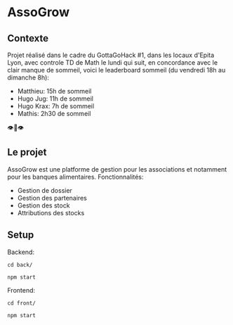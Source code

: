 # AssoGrow

## Contexte

Projet réalisé dans le cadre du GottaGoHack #1, dans les locaux d'Epita Lyon, avec controle TD de Math le lundi qui suit, en concordance avec le clair manque de sommeil, voici le leaderboard sommeil (du vendredi 18h au dimanche 8h):
- Matthieu: 15h de sommeil
- Hugo Jug: 11h de sommeil
- Hugo Krax: 7h de sommeil
- Mathis: 2h30 de sommeil

👁️👄👁️

## Le projet

AssoGrow est une platforme de gestion pour les associations et notamment pour les banques alimentaires.
Fonctionnalités:
- Gestion de dossier
- Gestion des partenaires
- Gestion des stock
- Attributions des stocks

## Setup

Backend:
```
cd back/

npm start
```

Frontend:
```
cd front/

npm start
```
